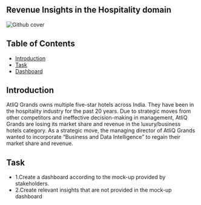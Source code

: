## Revenue Insights in the Hospitality domain
![Github cover](https://github.com/nabyendukuiti/Revenue-Insights-in-Hospitality-domain/assets/140970847/f024d49d-7625-40ba-829d-431bd6e1ca74)

## Table of Contents

- [Introduction](#Introduction)
- [Task](#question-and-solution)
- [Dashboard](https://1drv.ms/x/s!AjFPsedvCSKKgmAP8KyGe2QUdsDP?e=GLWtlC)

## Introduction
AtliQ Grands owns multiple five-star hotels across India. They have been in the hospitality industry for the past 20 years. Due to strategic moves from other competitors and ineffective decision-making in management, AtliQ Grands are losing its market share and revenue in the luxury/business hotels category. As a strategic move, the managing director of AtliQ Grands wanted to incorporate “Business and Data Intelligence” to regain their market share and revenue.

## Task
- 1.Create a dashboard according to the mock-up provided by stakeholders.
- 2.Create relevant insights that are not provided in the mock-up dashboard
